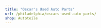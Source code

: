 ```yaml
---
title: "Oscar's Used Auto Parts"
url: /philadelphia/oscars-used-auto-parts/
shop: Autoteile
---
```

